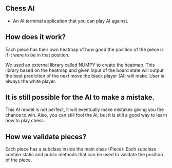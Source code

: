 ## Chess AI

- An AI terminal application that you can play AI against. 

## How does it work?

Each piece has their own heatmap of how good the position of the piece is if it were to be in that position.

We used an external library called NUMPY to create the heatmap. This library based on the heatmap and given input of the board state will output the best prediction of the next move the black player (AI) will make. User is always the white player.

## It is still possible for the AI to make a mistake.

This AI model is not perfect, it will eventually make mistakes giving you the chance to win. Also, you can still fool the AI, but it is still a good way to learn how to play chess.

## How we validate pieces?

Each piece has a subclass inside the main class (Piece). Each subclass contain static and public methods that can be used to validate the position of the piece.